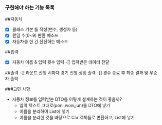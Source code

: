 ### 구현해야 하는 기능 목록

##자동차
-[x] 클래스 기본 틀 작성(변수, 생성자 등)
-[x] 랜덤 수(0~9) 반환 메소드
-[x] 자동차를 한 칸 전진하는 메소드

##입력
-[x] 자동차 이름 & 입력 횟수 입력
-[] 입력받은 데이터 전달

##출력
-[] 라운드 진행 시마다 경기 진행 상황 출력
-[] 경주 종료 후 최종 결과 및 우승자 출력


###고민 사항
- 자동차 정보를 입력받는 DTO를 어떻게 설계하는 것이 좋을까?
  - 입력 텍스트 그대로(poni,woni,jun)를 DTO에 넣기
  - 이름을 분리하여 List<String>에 넣기
  - 이름을 분리한 것을 바탕으로 Car 객체들로 변환하고, List<Cars>에 넣기